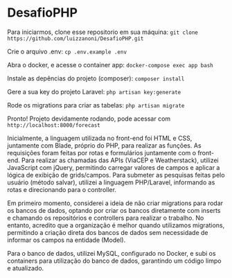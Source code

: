 # DesafioPHP

Para iniciarmos, clone esse repositorio em sua máquina:
`git clone https://github.com/luizzanoni/DesafioPHP.git`

Crie o arquivo .env:
`cp .env.example .env`

Abra o docker, e acesse o container app:
`docker-compose exec app bash`

Instale as depências do projeto (composer):
`composer install`

Gere a sua key do projeto Laravel:
`php artisan key:generate`

Rode os migrations para criar as tabelas:
`php artisan migrate`

Pronto! Projeto devidamente rodando, pode acessar com `http://localhost:8000/forecast`

Inicialmente, a linguagem utilizada no front-end foi HTML e CSS, juntamente com Blade, próprio do PHP, para realizar as funções. As requisições foram feitas por rotas e formulários juntamente com o front-end. Para realizar as chamadas das APIs (ViaCEP e Weatherstack), utilizei JavaScript com jQuery, permitindo carregar valores de campos e aplicar a lógica de exibição de grids/campos. Para submeter as pesquisas feitas pelo usuário (método salvar), utilizei a linguagem PHP/Laravel, informando as rotas e direcionando para o controller.

Em primeiro momento, considerei a ideia de não criar migrations para rodar os bancos de dados, optando por criar os bancos diretamente com inserts e chamando os repositórios e controllers para realizar o trabalho. No entanto, acredito que a organização é melhor quando utilizamos migrations, permitindo a criação direta dos bancos de dados sem necessidade de informar os campos na entidade (Model).

Para o banco de dados, utilizei MySQL, configurado no Docker, e subi os containers para utilização do banco de dados, garantindo um código limpo e atualizado.